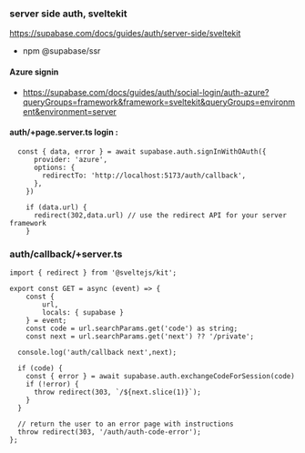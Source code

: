 
### server side auth, sveltekit

https://supabase.com/docs/guides/auth/server-side/sveltekit

- npm @supabase/ssr


#### Azure signin

- https://supabase.com/docs/guides/auth/social-login/auth-azure?queryGroups=framework&framework=sveltekit&queryGroups=environment&environment=server




#### auth/+page.server.ts login :
```
  const { data, error } = await supabase.auth.signInWithOAuth({
      provider: 'azure',
      options: {
        redirectTo: 'http://localhost:5173/auth/callback',
      },
    })
    
    if (data.url) {
      redirect(302,data.url) // use the redirect API for your server framework
    }
```

### auth/callback/+server.ts

```
import { redirect } from '@sveltejs/kit';

export const GET = async (event) => {
	const {
		url,
		locals: { supabase }
	} = event;
	const code = url.searchParams.get('code') as string;
	const next = url.searchParams.get('next') ?? '/private';

  console.log('auth/callback next',next);
  
  if (code) {
    const { error } = await supabase.auth.exchangeCodeForSession(code)
    if (!error) {
      throw redirect(303, `/${next.slice(1)}`);
    }
  }

  // return the user to an error page with instructions
  throw redirect(303, '/auth/auth-code-error');
};

```




